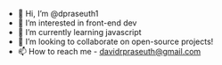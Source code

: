 - 👋 Hi, I’m @dpraseuth1
- 👀 I’m interested in front-end dev
- 🌱 I’m currently learning javascript
- 💞️ I’m looking to collaborate on open-source projects!
- 📫 How to reach me - davidrpraseuth@gmail.com

<!---
dpraseuth1/dpraseuth1 is a ✨ special ✨ repository because its `README.md` (this file) appears on your GitHub profile.
You can click the Preview link to take a look at your changes.
--->
